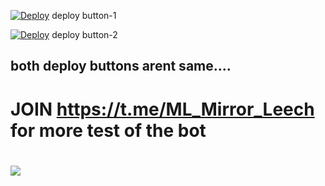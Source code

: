 

[![Deploy](https://www.herokucdn.com/deploy/button.svg)](https://dashboard.heroku.com/new?template=https://github.com/AmirulAndalib/torrenteechX/tree/master) deploy button-1

[![Deploy](https://www.herokucdn.com/deploy/button.svg)](https://heroku.com/deploy) deploy button-2 

## both deploy buttons arent same....




# JOIN  https://t.me/ML_Mirror_Leech for more test of the bot

# <a href="https://t.me/ML_Mirror_Leech"><img src="https://img.shields.io/badge/Join-Telegram%20Channel-red.svg?logo=Telegram"></a>









